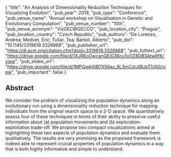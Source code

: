 {
  "title": "An Analysis of Dimensionality Reduction Techniques for Visualizing Evolution",
  "pub_year": 2019,
  "pub_type": "Conference",
  "pub_venue_name": "Annual workshop on Visualisation in Genetic and Evolutionary Computation",
  "pub_venue_number": "10th",
  "pub_venue_acronym": "VizGEC@GECCO",
  "pub_location_city": "Prague",
  "pub_location_country": "Czech Republic",
  "pub_authors": "De Lorenzo, Andrea; Medvet, Eric; Tušar, Tea; Bartoli, Alberto",
  "pub_doi": "10.1145/3319619.3326868",
  "pub_publisher_url": "https://dl.acm.org/citation.cfm?doid=3319619.3326868",
  "pub_fulltext_url": "https://drive.google.com/file/d/1XJREoOwcanQEiG36cu1oOZ8DB3AtwRfK/view",
  "pub_slides_url": "https://drive.google.com/file/d/1MPQwAXIB7X56ax_9L3mCztJjBUxT7J00/view",
  "pub_important": false
}

## Abstract
We consider the problem of visualizing the population dynamics along an evolutionary run using a dimensionality reduction technique for mapping individuals from the original search space to a 2-D space. We quantitatively assess four of these techniques in terms of their ability to preserve useful information about (a) population movements and (b) exploration-exploitation trade-off. We propose two compact visualizations aimed at highlighting these two aspects of population dynamics and evaluate them qualitatively. The results are very promising as the proposed framework is indeed able to represent crucial properties of population dynamics in a way that is both highly informative and simple to understand.
